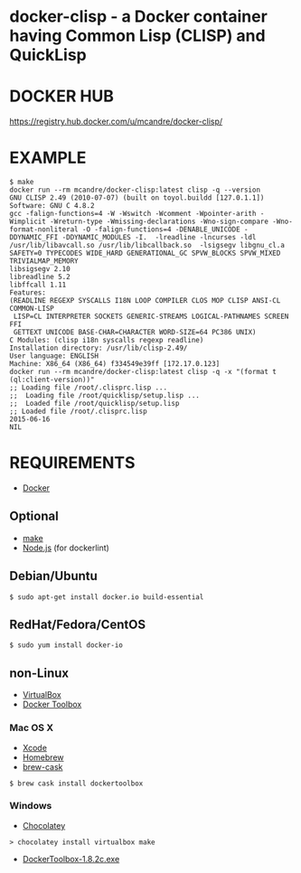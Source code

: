 # docker-clisp - a Docker container having Common Lisp (CLISP) and QuickLisp

# DOCKER HUB

https://registry.hub.docker.com/u/mcandre/docker-clisp/

# EXAMPLE

```
$ make
docker run --rm mcandre/docker-clisp:latest clisp -q --version
GNU CLISP 2.49 (2010-07-07) (built on toyol.buildd [127.0.1.1])
Software: GNU C 4.8.2
gcc -falign-functions=4 -W -Wswitch -Wcomment -Wpointer-arith -Wimplicit -Wreturn-type -Wmissing-declarations -Wno-sign-compare -Wno-format-nonliteral -O -falign-functions=4 -DENABLE_UNICODE -DDYNAMIC_FFI -DDYNAMIC_MODULES -I.  -lreadline -lncurses -ldl /usr/lib/libavcall.so /usr/lib/libcallback.so  -lsigsegv libgnu_cl.a
SAFETY=0 TYPECODES WIDE_HARD GENERATIONAL_GC SPVW_BLOCKS SPVW_MIXED TRIVIALMAP_MEMORY
libsigsegv 2.10
libreadline 5.2
libffcall 1.11
Features:
(READLINE REGEXP SYSCALLS I18N LOOP COMPILER CLOS MOP CLISP ANSI-CL COMMON-LISP
 LISP=CL INTERPRETER SOCKETS GENERIC-STREAMS LOGICAL-PATHNAMES SCREEN FFI
 GETTEXT UNICODE BASE-CHAR=CHARACTER WORD-SIZE=64 PC386 UNIX)
C Modules: (clisp i18n syscalls regexp readline)
Installation directory: /usr/lib/clisp-2.49/
User language: ENGLISH
Machine: X86_64 (X86_64) f334549e39ff [172.17.0.123]
docker run --rm mcandre/docker-clisp:latest clisp -q -x "(format t (ql:client-version))"
;; Loading file /root/.clisprc.lisp ...
;;  Loading file /root/quicklisp/setup.lisp ...
;;  Loaded file /root/quicklisp/setup.lisp
;; Loaded file /root/.clisprc.lisp
2015-06-16
NIL
```

# REQUIREMENTS

* [Docker](https://www.docker.com/)

## Optional

* [make](http://www.gnu.org/software/make/)
* [Node.js](https://nodejs.org/en/) (for dockerlint)

## Debian/Ubuntu

```
$ sudo apt-get install docker.io build-essential
```

## RedHat/Fedora/CentOS

```
$ sudo yum install docker-io
```

## non-Linux

* [VirtualBox](https://www.virtualbox.org/)
* [Docker Toolbox](https://www.docker.com/toolbox)

### Mac OS X

* [Xcode](http://itunes.apple.com/us/app/xcode/id497799835?ls=1&mt=12)
* [Homebrew](http://brew.sh/)
* [brew-cask](http://caskroom.io/)

```
$ brew cask install dockertoolbox
```

### Windows

* [Chocolatey](https://chocolatey.org/)

```
> chocolatey install virtualbox make
```

* [DockerToolbox-1.8.2c.exe](https://github.com/docker/toolbox/releases/download/v1.8.2c/DockerToolbox-1.8.2c.exe)
